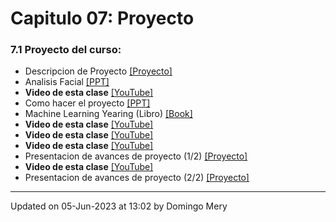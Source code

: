 
# Capitulo 07: Proyecto
### 7.1 Proyecto del curso:
* Descripcion de Proyecto [[Proyecto]](https://github.com/domingomery/patrones/tree/master/proyecto)
* Analisis Facial [[PPT]](https://www.dropbox.com/s/k45nta3dn02vxpe/2021_AnalisisFacial_DCC_Patrones.pptx?dl=0)
* **Video de esta clase** [[YouTube]](https://youtu.be/VwThW__AmsE)
* Como hacer el proyecto [[PPT]](https://github.com/domingomery/patrones/blob/master/clases/Cap07_Aplicaciones/presentations/PAT07_Project.pptx)
* Machine Learning Yearing (Libro) [[Book]](https://github.com/domingomery/patrones/blob/master/clases/Cap07_Aplicaciones/papers/NG-MLY01_13.pdf)
* **Video de esta clase** [[YouTube]](https://youtu.be/wq_m0HPN1MM)
* **Video de esta clase** [[YouTube]](https://youtu.be/n6kB0nkfxwo)
* **Video de esta clase** [[YouTube]](https://youtu.be/77JriUj5ZLY)
* Presentacion de avances de proyecto (1/2) [[Proyecto]](https://github.com/domingomery/patrones/tree/master/proyecto/Avances)
* **Video de esta clase** [[YouTube]](https://youtu.be/30Xvn8U9UAI)
* Presentacion de avances de proyecto (2/2) [[Proyecto]](https://github.com/domingomery/patrones/tree/master/proyecto/Avances)
---


Updated on 05-Jun-2023 at 13:02 by Domingo Mery
